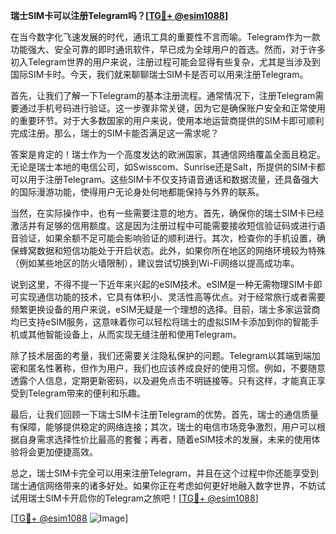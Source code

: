 **瑞士SIM卡可以注册Telegram吗？[[TG💪+ @esim1088](https://t.me/s/esim1088)]**

在当今数字化飞速发展的时代，通讯工具的重要性不言而喻。Telegram作为一款功能强大、安全可靠的即时通讯软件，早已成为全球用户的首选。然而，对于许多初入Telegram世界的用户来说，注册过程可能会显得有些复杂，尤其是当涉及到国际SIM卡时。今天，我们就来聊聊瑞士SIM卡是否可以用来注册Telegram。

首先，让我们了解一下Telegram的基本注册流程。通常情况下，注册Telegram需要通过手机号码进行验证。这一步骤非常关键，因为它是确保账户安全和正常使用的重要环节。对于大多数国家的用户来说，使用本地运营商提供的SIM卡即可顺利完成注册。那么，瑞士的SIM卡能否满足这一需求呢？

答案是肯定的！瑞士作为一个高度发达的欧洲国家，其通信网络覆盖全面且稳定。无论是瑞士本地的电信公司，如Swisscom、Sunrise还是Salt，所提供的SIM卡都可以用于注册Telegram。这些SIM卡不仅支持语音通话和数据流量，还具备强大的国际漫游功能，使得用户无论身处何地都能保持与外界的联系。

当然，在实际操作中，也有一些需要注意的地方。首先，确保你的瑞士SIM卡已经激活并有足够的信用额度。这是因为注册过程中可能需要接收短信验证码或进行语音验证，如果余额不足可能会影响验证的顺利进行。其次，检查你的手机设置，确保蜂窝数据和短信功能处于开启状态。此外，如果你所在地区的网络环境较为特殊（例如某些地区的防火墙限制），建议尝试切换到Wi-Fi网络以提高成功率。

说到这里，不得不提一下近年来兴起的eSIM技术。eSIM是一种无需物理SIM卡即可实现通信功能的技术，它具有体积小、灵活性高等优点。对于经常旅行或者需要频繁更换设备的用户来说，eSIM无疑是一个理想的选择。目前，瑞士多家运营商均已支持eSIM服务，这意味着你可以轻松将瑞士的虚拟SIM卡添加到你的智能手机或其他智能设备上，从而实现无缝注册和使用Telegram。

除了技术层面的考量，我们还需要关注隐私保护的问题。Telegram以其端到端加密和匿名性著称，但作为用户，我们也应该养成良好的使用习惯。例如，不要随意透露个人信息，定期更新密码，以及避免点击不明链接等。只有这样，才能真正享受到Telegram带来的便利和乐趣。

最后，让我们回顾一下瑞士SIM卡注册Telegram的优势。首先，瑞士的通信质量有保障，能够提供稳定的网络连接；其次，瑞士的电信市场竞争激烈，用户可以根据自身需求选择性价比最高的套餐；再者，随着eSIM技术的发展，未来的使用体验将会更加便捷高效。

总之，瑞士SIM卡完全可以用来注册Telegram，并且在这个过程中你还能享受到瑞士通信网络带来的诸多好处。如果你正在考虑如何更好地融入数字世界，不妨试试用瑞士SIM卡开启你的Telegram之旅吧！[[TG💪+ @esim1088](https://t.me/s/esim1088)]

[[TG💪+ @esim1088](https://t.me/s/esim1088) ![Image](https://i.postimg.cc/4NQfJmqS/Snipaste-2025-05-13-00-14-12.png)]